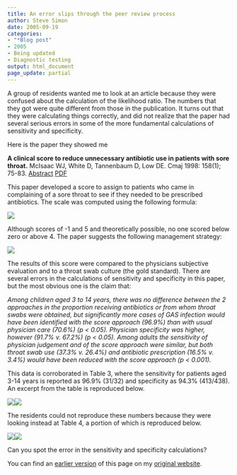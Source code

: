 ```yaml
---
title: An error slips through the peer review process
author: Steve Simon
date: 2005-09-19
categories:
- "*Blog post"
- 2005
- Being updated
- Diagnostic testing
output: html_document
page_update: partial
---
```


A group of residents wanted me to look at an article because they were
confused about the calculation of the likelihood ratio. The numbers that
they got were quite different from those in the publication. It turns
out that they were calculating things correctly, and did not realize
that the paper had several serious errors in some of the more
fundamental calculations of sensitivity and specificity.

<!---More--->

Here is the paper they showed me

**A clinical score to reduce unnecessary antibiotic use in patients
with sore throat.** McIsaac WJ, White D, Tannenbaum D, Low DE. Cmaj
1998: 158(1); 75-83.
[Abstract](http://www.cmaj.ca/cgi/content/abstract/158/1/75)
[PDF](http://www.cmaj.ca/cgi/reprint/158/1/75.pdf)

This paper developed a score to assign to patients who came in
complaining of a sore throat to see if they needed to be prescribed
antibiotics. The scale was computed using the following formula:

![](http://www.pmean.com/weblog/images/ErrorSlipsThrough1.gif)

Although scores of -1 and 5 and theoretically possible, no one scored
below zero or above 4. The paper suggests the following management
strategy:

![](http://www.pmean.com/weblog/images/ErrorSlipsThrough2.gif)

The results of this score were compared to the physicians subjective
evaluation and to a throat swab culture (the gold standard). There are
several errors in the calculations of sensitivity and specificity in
this paper, but the most obvious one is the claim that:

*Among children aged 3 to 14 years, there was no difference between
the 2 approaches in the proportion receiving antibiotics or from whom
throat swabs were obtained, but significantly more cases of GAS
infection would have been identified with the score approach (96.9%)
than with usual physician care (70.6%) (p < 0.05). Physician
specificity was higher, however (91.7% v. 67.2%) (p < 0.05). Among
adults the sensitivity of physician judgement and of the score
approach were similar, but both throat swab use (37.3% v. 26.4%) and
antibiotic prescription (16.5% v. 3.4%) would have been reduced with
the score approach (p < 0.001).*

This data is corroborated in Table 3, where the sensitivity for patients
aged 3-14 years is reported as 96.9% (31/32) and specificity as 94.3%
(413/438). An excerpt from the table is reproduced below.

![](http://www.pmean.com/weblog/images/ErrorSlipsThrough3.jpg)![](http://www.pmean.com/weblog/images/ErrorSlipsThrough4.jpg)

The residents could not reproduce these numbers because they were
looking instead at Table 4, a portion of which is reproduced below.

![](http://www.pmean.com/weblog/images/ErrorSlipsThrough5.jpg)![](http://www.pmean.com/weblog/images/ErrorSlipsThrough6.jpg)

Can you spot the error in the sensitivity and specificity calculations?

You can find an [earlier version][sim1] of this page on my [original website][sim2].


[sim1]: http://www.pmean.com/05/SensitivityError.html
[sim2]: http://www.pmean.com/original_site.html
